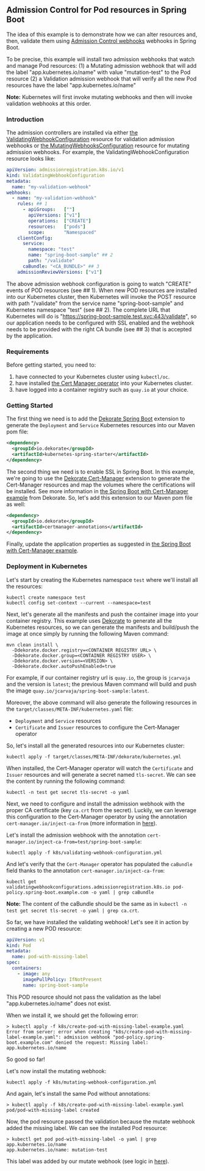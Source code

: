 ## Admission Control for Pod resources in Spring Boot

The idea of this example is to demonstrate how we can alter resources and, then, validate them using [Admission Control webhooks](https://kubernetes.io/docs/reference/access-authn-authz/extensible-admission-controllers) webhooks in Spring Boot. 

To be precise, this example will install two admission webhooks that watch and manage Pod resources:
(1) a Mutating admission webhook that will add the label "app.kubernetes.io/name" with value "mutation-test" to the Pod resource
(2) a Validation admission webhook that will verify all the new Pod resources have the label "app.kubernetes.io/name"

**Note:** Kubernetes will first invoke mutating webhooks and then will invoke validation webhooks at this order.

### Introduction

The admission controllers are installed via either [the ValidatingWebhookConfiguration](https://kubernetes.io/docs/reference/generated/kubernetes-api/v1.24/#validatingwebhookconfiguration-v1-admissionregistration-k8s-io) resource for validation admission webhooks or [the MutatingWebhooksConfiguration](https://kubernetes.io/docs/reference/generated/kubernetes-api/v1.24/#mutatingwebhookconfiguration-v1-admissionregistration-k8s-io) resource for mutating admission webhooks. For example, the ValidatingWebhookConfiguration resource looks like:

```yaml
apiVersion: admissionregistration.k8s.io/v1
kind: ValidatingWebhookConfiguration
metadata:
  name: "my-validation-webhook"
webhooks:
  - name: "my-validation-webhook"
    rules: ## 1
      - apiGroups:   [""]
        apiVersions: ["v1"]
        operations:  ["CREATE"]
        resources:   ["pods"]
        scope:       "Namespaced"
    clientConfig:
      service:
        namespace: "test"
        name: "spring-boot-sample" ## 2
        path: "/validate"
      caBundle: "<CA_BUNDLE>" ## 3
    admissionReviewVersions: ["v1"]
```

The above admission webhook configuration is going to watch "CREATE" events of POD resources (see ## 1). When new POD resources are installed into our Kubernetes cluster, then Kubernetes will invoke the POST resource with path "/validate" from the service name "spring-boot-sample" and Kubernetes namespace "test" (see ## 2). The complete URL that Kubernetes will do is "https://spring-boot-sample.test.svc:443/validate", so our application needs to be configured with SSL enabled and the webhook needs to be provided with the right CA bundle (see ## 3) that is accepted by the application.

### Requirements

Before getting started, you need to:

1. have connected to your Kubernetes cluster using `kubectl/oc`.
2. have installed [the Cert Manager operator](https://cert-manager.io/) into your Kubernetes cluster.
3. have logged into a container registry such as `quay.io` at your choice.

### Getting Started

The first thing we need is to add the [Dekorate Spring Boot](https://dekorate.io/docs/spring-boot-integration) extension to generate the `Deployment` and `Service` Kubernetes resources into our Maven pom file:

```xml
<dependency>
  <groupId>io.dekorate</groupId>
  <artifactId>kubernetes-spring-starter</artifactId>
</dependency>
```

The second thing we need is to enable SSL in Spring Boot. In this example, we're going to use the [Dekorate Cert-Manager](https://dekorate.io/docs/cert-manager) extension to generate the Cert-Manager resources and map the volumes where the certifications will be installed. See more information in [the Spring Boot with Cert-Manager example](https://github.com/dekorateio/dekorate/tree/main/examples/spring-boot-with-certmanager-example#enable-https-transport) from Dekorate. So, let's add this extension to our Maven pom file as well:

```xml
<dependency>
  <groupId>io.dekorate</groupId>
  <artifactId>certmanager-annotations</artifactId>
</dependency>
```

Finally, update the application properties as suggested in [the Spring Boot with Cert-Manager example](https://github.com/dekorateio/dekorate/tree/main/examples/spring-boot-with-certmanager-example#enable-https-transport).

### Deployment in Kubernetes

Let's start by creating the Kubernetes namespace `test` where we'll install all the resources:

```
kubectl create namespace test
kubectl config set-context --current --namespace=test
```

Next, let's generate all the manifests and push the container image into your container registry. This example uses [Dekorate](https://dekorate.io/) to generate all the Kubernetes resources, so we can generate the manifests and build/push the image at once simply by running the following Maven command:

```
mvn clean install \
  -Ddekorate.docker.registry=<CONTAINER REGISTRY URL> \
  -Ddekorate.docker.group=<CONTAINER REGISTRY USER> \
  -Ddekorate.docker.version=<VERSION> \
  -Ddekorate.docker.autoPushEnabled=true
```

For example, if our container registry url is `quay.io`, the group is `jcarvaja` and the version is `latest`; the previous Maven command will build and push the image `quay.io/jcarvaja/spring-boot-sample:latest`. 

Moreover, the above command will also generate the following resources in the `target/classes/META-INF/kubernetes.yaml` file:
- `Deployment` and `Service` resources
- `Certificate` and `Issuer` resources to configure the Cert-Manager operator

So, let's install all the generated resources into our Kubernetes cluster:

```
kubectl apply -f target/classes/META-INF/dekorate/kubernetes.yml
```

When installed, the Cert-Manager operator will watch the `Certificate` and `Issuer` resources and will generate a secret named `tls-secret`. We can see the content by running the following command:

```
kubectl -n test get secret tls-secret -o yaml
```

Next, we need to configure and install the admission webhook with the proper CA certificate (key `ca.crt` from the secret). Luckily, we can leverage this configuration to the Cert-Manager operator by using the annotation `cert-manager.io/inject-ca-from` (more information in [here](https://cert-manager.io/docs/concepts/ca-injector/#injecting-ca-data-from-a-certificate-resource)). 

Let's install the admission webhook with the annotation `cert-manager.io/inject-ca-from=test/spring-boot-sample`:

```
kubectl apply -f k8s/validating-webhook-configuration.yml
```

And let's verify that the `Cert-Manager` operator has populated the `caBundle` field thanks to the annotation `cert-manager.io/inject-ca-from`:

```
kubectl get validatingwebhookconfigurations.admissionregistration.k8s.io pod-policy.spring-boot.example.com -o yaml | grep caBundle
```

**Note:** The content of the caBundle should be the same as in `kubectl -n test get secret tls-secret -o yaml | grep ca.crt`.

So far, we have installed the validating webhook! Let's see it in action by creating a new POD resource:

```yaml
apiVersion: v1
kind: Pod
metadata:
  name: pod-with-missing-label
spec:
  containers:
    - image: any
      imagePullPolicy: IfNotPresent
      name: spring-boot-sample
```

This POD resource should not pass the validation as the label "app.kubernetes.io/name" does not exist.

When we install it, we should get the following error:

```
> kubectl apply -f k8s/create-pod-with-missing-label-example.yaml
Error from server: error when creating "k8s/create-pod-with-missing-label-example.yaml": admission webhook "pod-policy.spring-boot.example.com" denied the request: Missing label: app.kubernetes.io/name
```

So good so far!

Let's now install the mutating webhook:

```
kubectl apply -f k8s/mutating-webhook-configuration.yml
```

And again, let's install the same Pod without annotations:

```
> kubectl apply -f k8s/create-pod-with-missing-label-example.yaml
pod/pod-with-missing-label created
```

Now, the pod resource passed the validation because the mutate webhook added the missing label. We can see the installed Pod resource:

```
> kubectl get pod pod-with-missing-label -o yaml | grep app.kubernetes.io/name
app.kubernetes.io/name: mutation-test
```

This label was added by our mutate webhook (see logic in [here](https://github.com/java-operator-sdk/admission-controller-framework/blob/ce64f6e2a1a11a538d73acf6c49af96c04ed484d/samples/spring-boot/src/main/java/io/javaoperatorsdk/webhook/sample/springboot/Config.java#L57)).